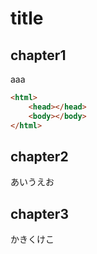 # title

## chapter1
aaa

```html
<html>
    <head></head>
    <body></body>
</html>
```
## chapter2

あいうえお

## chapter3

かきくけこ
